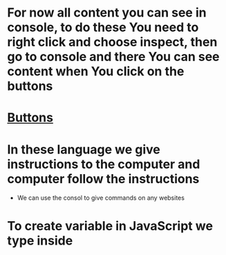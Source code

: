 # For now all content you can see in console, to do these You need to right click and choose inspect, then go to console and there You can see content when You click on the buttons
# [Buttons](https://jakubtabor.github.io/JavaScript_basics/)

# In these language we give instructions to the computer and computer follow the instructions 
* We can use the consol to give commands on any websites

# To create variable in JavaScript we type inside <script> let, the name of variable, then = what's inside variable
* We can run the instructions one after another dividing them with semicolons

# Now i gonna create couple buttons for my future project
* There will be add button, which increases quantity, button which show current quantity
* And button which add multiple quantity at the end there will be reset
* To make our button clickable we add property onclick, it run JavaScript when we click on button

# To make our button interactive we type `${}` and inside variable name 
* To change quantity we need inside add to cart button type in onclick property the variable name and ++, then the text which display
* We can also create variable typing (const) and these type of variable can't changed its value later
* And another method is (var), these is the older method of creating the variables that can be changed
* But there are some issues with it and instead we use (let) 
* To check the type of value that is inside a variable we can type console.log(typeof variable)
